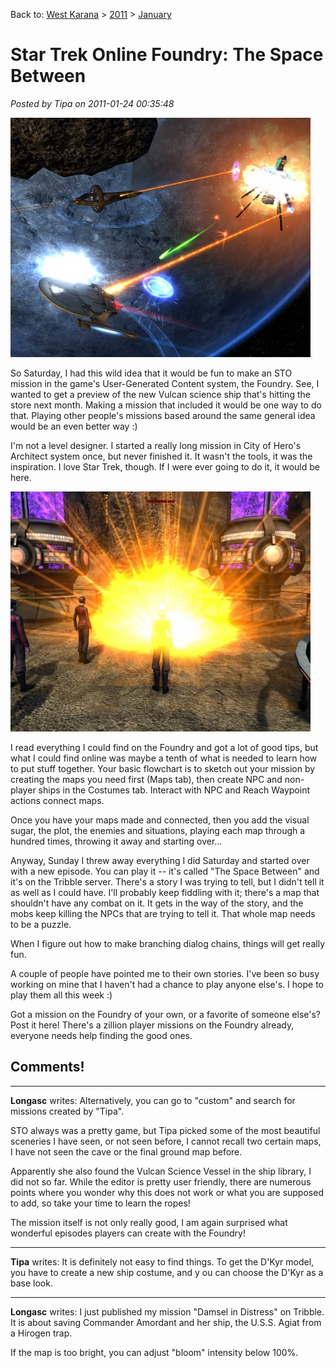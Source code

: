 Back to: [West Karana](/posts/westkarana.md) > [2011](/posts/2011/westkarana.md) > [January](./westkarana.md)
# Star Trek Online Foundry: The Space Between

*Posted by Tipa on 2011-01-24 00:35:48*

[![](../../../uploads/2011/01/GameClient-2011-01-23-21-43-08-75-480x383.jpg "The Space Between")](../../../uploads/2011/01/GameClient-2011-01-23-21-43-08-75.jpg)

So Saturday, I had this wild idea that it would be fun to make an STO mission in the game's User-Generated Content system, the Foundry. See, I wanted to get a preview of the new Vulcan science ship that's hitting the store next month. Making a mission that included it would be one way to do that. Playing other people's missions based around the same general idea would be an even better way :)

I'm not a level designer. I started a really long mission in City of Hero's Architect system once, but never finished it. It wasn't the tools, it was the inspiration. I love Star Trek, though. If I were ever going to do it, it would be here.

[![](../../../uploads/2011/01/GameClient-2011-01-23-21-11-01-77-480x384.jpg "The Space Between ground")](../../../uploads/2011/01/GameClient-2011-01-23-21-11-01-77.jpg)

I read everything I could find on the Foundry and got a lot of good tips, but what I could find online was maybe a tenth of what is needed to learn how to put stuff together. Your basic flowchart is to sketch out your mission by creating the maps you need first (Maps tab), then create NPC and non-player ships in the Costumes tab. Interact with NPC and Reach Waypoint actions connect maps.

Once you have your maps made and connected, then you add the visual sugar, the plot, the enemies and situations, playing each map through a hundred times, throwing it away and starting over...

Anyway, Sunday I threw away everything I did Saturday and started over with a new episode. You can play it -- it's called "The Space Between" and it's on the Tribble server. There's a story I was trying to tell, but I didn't tell it as well as I could have. I'll probably keep fiddling with it; there's a map that shouldn't have any combat on it. It gets in the way of the story, and the mobs keep killing the NPCs that are trying to tell it. That whole map needs to be a puzzle.

When I figure out how to make branching dialog chains, things will get really fun.

A couple of people have pointed me to their own stories. I've been so busy working on mine that I haven't had a chance to play anyone else's. I hope to play them all this week :)

Got a mission on the Foundry of your own, or a favorite of someone else's? Post it here! There's a zillion player missions on the Foundry already, everyone needs help finding the good ones.

## Comments!

---

**Longasc** writes: Alternatively, you can go to "custom" and search for missions created by "Tipa".

STO always was a pretty game, but Tipa picked some of the most beautiful sceneries I have seen, or not seen before, I cannot recall two certain maps, I have not seen the cave or the final ground map before.

Apparently she also found the Vulcan Science Vessel in the ship library, I did not so far. While the editor is pretty user friendly, there are numerous points where you wonder why this does not work or what you are supposed to add, so take your time to learn the ropes!

The mission itself is not only really good, I am again surprised what wonderful episodes players can create with the Foundry!

---

**Tipa** writes: It is definitely not easy to find things. To get the D'Kyr model, you have to create a new ship costume, and y ou can choose the D'Kyr as a base look.

---

**Longasc** writes: I just published my mission "Damsel in Distress" on Tribble.
It is about saving Commander Amordant and her ship, the U.S.S. Agiat from a Hirogen trap.

If the map is too bright, you can adjust "bloom" intensity below 100%.

